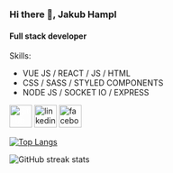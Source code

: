 ### Hi there 👋, Jakub Hampl
#### Full stack developer

Skills: 
* VUE JS / REACT / JS / HTML 
* CSS / SASS / STYLED COMPONENTS
* NODE JS / SOCKET IO / EXPRESS



[<img src='https://cdn.jsdelivr.net/npm/simple-icons@3.0.1/icons/github.svg' alt='github' height='40' style='color:white'>](https://github.com/Entita)  [<img src='https://cdn.jsdelivr.net/npm/simple-icons@3.0.1/icons/linkedin.svg' alt='linkedin' height='40'>](https://www.linkedin.com/in/jakub-hampl-4b1b981b4/)  [<img src='https://cdn.jsdelivr.net/npm/simple-icons@3.0.1/icons/facebook.svg' alt='facebook' height='40'>](https://www.facebook.com/EntitaK)  

[![Top Langs](https://github-readme-stats.vercel.app/api/top-langs/?username=Entita)](https://github.com/anuraghazra/github-readme-stats)

![GitHub streak stats](https://github-readme-streak-stats.herokuapp.com/?user=Entita)  
